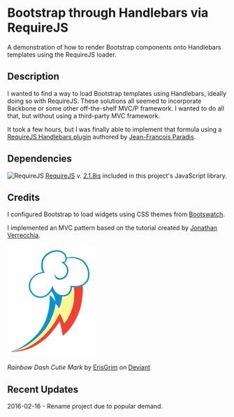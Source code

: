 # Bootstrap through Handlebars via RequireJS

A demonstration of how to render Bootstrap components onto Handlebars templates using the RequireJS loader.

## Description

I wanted to find a way to load Bootstrap templates using Handlebars, ideally doing so with RequireJS. These solutions all seemed to incorporate Backbone or some other off-the-shelf MVC/P framework. I wanted to do all that, but without using a third-party MVC framework.

It took a few hours, but I was finally able to implement that formula using a [RequireJS Handlebars plugin](https://github.com/jfparadis/requirejs-handlebars) authored by [Jean-Francois Paradis](http://www.jeanfrancoisparadis.com/).

## Dependencies
![RequireJS](http://verekia.com/_templates/articles/requirejs/img/require-js-logo.png)
[RequireJS](http://www.requirejs.org) v. [2.1.8is](http://jrburke.com/2013/07/08/requirejs-2.1.8-released/) included in this project's JavaScript library.

## Credits

I configured Bootstrap to load widgets using CSS themes from [Bootswatch](http://www.bootswatch.com).

I implemented an MVC pattern based on the tutorial created by [Jonathan Verrecchia](http://verekia.com/requirejs/build-simple-client-side-mvc-app-require-js/).

![Ash](src/img/rainbow-dash/profile.png)

_Rainbow Dash Cutie Mark_ by [ErisGrim](http://erisgrim.deviantart.com/) on [Deviant](http://www.deviantart.com/morelikethis/312568678)

## Recent Updates

2016-02-16 - Rename project due to popular demand.




